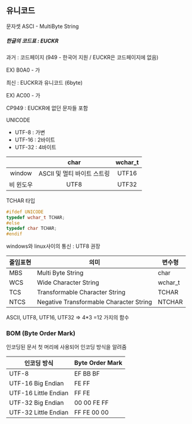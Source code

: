 ## 유니코드

문자셋 ASCI - MultiByte String



##### 한글의 코드표 : EUCKR

과거 : 코드페이지 (949  - 한국어 지원 / EUCKR은 코드페이지에 없음)

EX) B0A0 - 가

최신 : EUCKR과 유니코드 (6byte)

EX) AC00 - 가

CP949 : EUCKR에 없던 문자들 포함



UNICODE

- UTF-8 : 가변 
- UTF-16 : 2바이트
- UTF-32 : 4바이트

|           |            char             | wchar_t |
| :-------: | :-------------------------: | :-----: |
|  window   | ASCII 및 멀티 바이트 스트링 |  UTF16  |
| 비 윈도우 |            UTF8             |  UTF32  |



TCHAR 타입

```c
#ifdef UNICODE
typedef wchar_t TCHAR;
#else
typedef char TCHAR;
#endif
```



windows와 linux사이의 통신 : UTF8 권장



| 줄임표현 | 의미                                    | 변수형  |
| -------- | --------------------------------------- | ------- |
| MBS      | Multi Byte String                       | char    |
| WCS      | Wide Character String                   | wchar_t |
| TCS      | Transformable Character String          | TCHAR   |
| NTCS     | Negative Transformable Character String | NTCHAR  |

ASCII, UTF8, UTF16, UTF32 => 4*3 =12 가지의 함수



### BOM (Byte Order Mark)

인코딩된 문서 첫 머리에 사용되어 인코딩 방식을 알려줌

| 인코딩 방식          | Byte Order Mark |
| -------------------- | --------------- |
| UTF-8                | EF BB BF        |
| UTF-16 Big Endian    | FE FF           |
| UTF-16 Little Endian | FF FE           |
| UTF-32 Big Endian    | 00 00 FE FF     |
| UTF-32 Little Endian | FF FE 00 00     |

